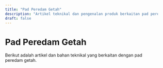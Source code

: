 ```yaml
---
title: "Pad Peredam Getah"
description: "Artikel teknikal dan pengenalan produk berkaitan pad peredam getah"
draft: false
---
```


# Pad Peredam Getah

Berikut adalah artikel dan bahan teknikal yang berkaitan dengan pad peredam getah.